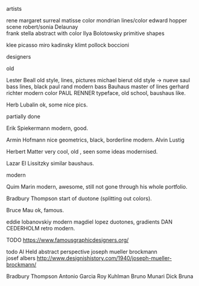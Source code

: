 artists

rene margaret				surreal
matisse						color
mondrian 					lines/color
edward hopper				scene
robert/sonia Delaunay		
frank stella				abstract with color
Ilya Bolotowsky				primitive shapes

	

klee
picasso
miro
kadinsky
klimt
pollock
boccioni











designers

old

Lester Beall		old style, lines, pictures
michael bierut		old style -> nueve
saul bass  			lines, black
paul rand			modern bass
Bauhaus				master of lines
gerhard richter		modern color
PAUL RENNER			typeface, old school, baushaus like.

Herb Lubalin 		ok, some nice pics.


partially done

Erik Spiekermann		modern, good.

Armin Hofmann	nice geometrics, black, borderline modern.
Alvin Lustig

Herbert Matter	very cool, old , seen some ideas modernised.

Lazar El Lissitzky similar baushaus.




modern



Quim Marin			modern,	awesome, still not gone through his whole portfolio.

Bradbury Thompson	start of duotone (splitting out colors).

Bruce Mau   		ok, famous.

eddie lobanovskiy		modern
magdiel lopez 		duotones, gradients
DAN CEDERHOLM		retro modern.



TODO
https://www.famousgraphicdesigners.org/


todo
Al Held						abstract perspective
joseph mueller brockmann	
josef albers
http://www.designishistory.com/1940/joseph-mueller-brockmann/


Bradbury Thompson
Antonio Garcia
Roy Kuhlman
Bruno Munari
Dick Bruna
